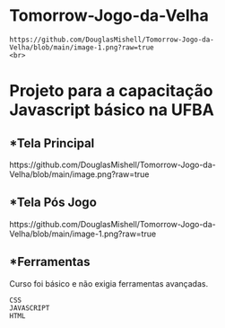 # Tomorrow-Jogo-da-Velha

    https://github.com/DouglasMishell/Tomorrow-Jogo-da-Velha/blob/main/image-1.png?raw=true 
    <br>


<h1>Projeto para a capacitação Javascript básico na UFBA</h1>

<h2>*Tela Principal</h2>
   https://github.com/DouglasMishell/Tomorrow-Jogo-da-Velha/blob/main/image.png?raw=true


<h2>*Tela Pós Jogo</h2>
    https://github.com/DouglasMishell/Tomorrow-Jogo-da-Velha/blob/main/image-1.png?raw=true

<h2>*Ferramentas</h2>
Curso foi básico e não exigia ferramentas avançadas.

    CSS
    JAVASCRIPT
    HTML
